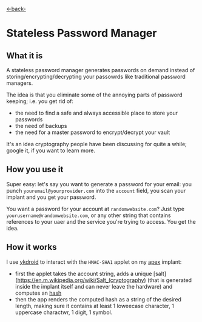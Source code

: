 [<-back-](reasme.md)
# Stateless Password Manager

## What it is
A stateless password manager generates passwords on demand instead of storing/encrypting/decrypting your passowrds like traditional password managers.

The idea is that you eliminate some of the annoying parts of password keeping; i.e. you get rid of:
* the need to find a safe and always accessible place to store your passwords
* the need of backups
* the need for a master password to encrypt/decrypt your vault

It's an idea cryptography people have been discussing for quite a while; google it, if you want to learn more.

## How you use it
Super easy: let's say you want to generate a password for your email: you punch `youremail@yourprovider.com` into the `account` field, you scan your implant and you get your password.

You want a password for your account at `randomwebsite.com`? Just type `yourusername@randomwebsite.com`, or any other string that contains references to your uaer and the service you're trying to access. You get the idea.

## How it works
I use [ykdroid](https://github.com/pp3345/ykDroid) to interact with the `HMAC-SHA1` applet on my [apex](https://vivokey.com/apex/) implant: 
* first the applet takes the account string, adds a unique [salt](https://en.m.wikipedia.org/wiki/Salt_(cryptography) (that is generated inside the implant itself and can never leave the hardware) and computes an [hash](https://en.m.wikipedia.org/wiki/HMAC)
* then the app renders the computed hash as a string of the desired length, making sure it contains at least 1 loweecase character, 1 uppercase charactwr, 1 digit, 1 symbol.
